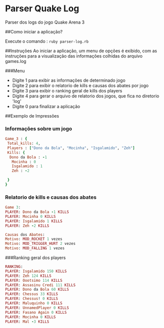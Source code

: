 # Parser Quake Log
Parser dos logs do jogo Quake Arena  3


##Como iniciar a aplicação?

Execute o comando :
`ruby parser-log.rb`


##Instruções
Ao iniciar a aplicação, um menu de opções é exibido, com as instruções para a visualização das informações colhidas do arquivo games.log


###Menu
- Digite 1 para exibir as informações de determinado jogo
- Digite 2 para exibir o relatorio de kills e causas dos abates por jogo
- Digite 3 para exibir o ranking geral de kills dos players
- Digite 4 para gerar o arquivo de relatorio dos jogos, que fica no diretorio 'log'
- Digite 0 para finalizar a aplicação



##Exemplo de Impressões

### Informações sobre um jogo

```ruby 
Game_3 : {
 Total_kills: 4,
 Players : ["Dono da Bola", "Mocinha", "Isgalamido", "Zeh"]
 Kills: {
  Dono da Bola : -1
   Mocinha : 0
   Isgalamido : 1
   Zeh : -2
 
 }
}
```

### Relatorio de kills e causas dos abates

```ruby
Game 3:
PLAYER: Dono da Bola -1 KILLS
PLAYER: Mocinha 0 KILLS
PLAYER: Isgalamido 1 KILLS
PLAYER: Zeh -2 KILLS

Causas dos Abates:
Motivo: MOD_ROCKET 1 vezes
Motivo: MOD_TRIGGER_HURT 2 vezes
Motivo: MOD_FALLING 1 vezes
```


###Ranking geral dos players
```ruby
RANKING:
PLAYER: Isgalamido 150 KILLS
PLAYER: Zeh 124 KILLS
PLAYER: Oootsimo 114 KILLS
PLAYER: Assasinu Credi 111 KILLS
PLAYER: Dono da Bola 60 KILLS
PLAYER: Chessus 33 KILLS
PLAYER: Chessus! 0 KILLS
PLAYER: Maluquinho 0 KILLS
PLAYER: UnnamedPlayer 0 KILLS
PLAYER: Fasano Again 0 KILLS
PLAYER: Mocinha 0 KILLS
PLAYER: Mal -3 KILLS
```
